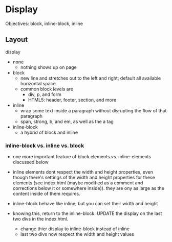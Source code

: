# Display

Objectives:
block, inline-block, inline




## Layout
display
- none
    - nothing shows up on page
- block
    - new line and stretches out to the left and right; default all available horizontal space
    - common block levels are 
        - div, p, and form
        - HTML5: header, footer, section, and more
- inline
    - wrap some text inside a paragraph without disrupting the flow of that paragraph
    - span, strong, b, and em, as well as the a tag
- inline-block 
    - a hybrid of block and inline



### inline-block vs. inline vs. block
- one more important feature of block elements vs. inline-elements discussed below
- inline elements dont respect the width and height properties, even though there's settings of the width and height properties for these elements (see index.html (maybe modified as a comment and corrections below it or somewhere inside)).  they are ony as large as the content inside of them requires.
- inline-block behave like inline, but you can set their width and height

- knowing this, return to the inline-block.  UPDATE the display on the last two divs in the index.html.
    - change thier display to inline-block instead of inline
    - last two divs now respect the width and height values

